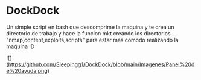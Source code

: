 # DockDock
Un simple script en bash que descomprime la maquina y te crea un directorio de trabajo y hace la funcion mkt creando los directorios "nmap,content,exploits,scripts" para estar mas comodo realizando la maquina :D

<span>![</span><span></span><span>]</span><span>(</span><span>https://github.com/Sleepingg1/DockDock/blob/main/Imagenes/Panel%20de%20ayuda.png</span><span>)</span>
